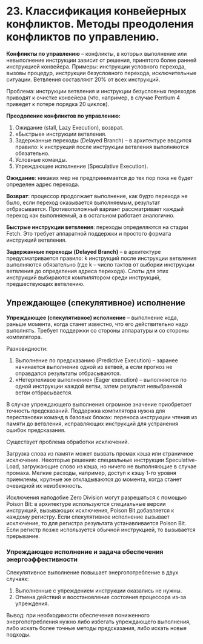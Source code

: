 # 23. Классификация конвейерных конфликтов. Методы преодоления конфликтов по управлению. 

**Конфликты по управлению** – конфликты, в которых выполнение или невыполнение инструкции зависит от решения, принятого более ранней инструкцией конвейера. Примеры: инструкции условного перехода, вызовы процедур, инструкции безусловного перехода, исключительные ситуации. Ветвления составляют 20% от всех инструкций.

Проблема: инструкции ветвления и инструкции безусловных переходов приводят к очистке конвейера (что, например, в случае Pentium 4 приведет к потере порядка 20 циклов).

**Преодоление конфликтов по управлению:**

1. Ожидание (stall, Lazy Execution), возврат.
2. «Быстрые» инструкции ветвления.
3. Задержанные переходы (Delayed Branch) – в архитектуре вводится правило: k инструкций после инструкции ветвления выполняются обязательно.
4. Условные команды.
5. Упреждающее исполнение (Speculative Execution).

**Ожидание**: никаких мер не предпринимается до тех пор пока не
будет определен адрес перехода.

**Возврат**: процессор продолжает выполнение, как будто перехода
не было, если переход оказывается выполняемым, результат
отбрасывается. Противоположный вариант рассматривает
каждый переход как выполняемый, а в остальном работает
аналогично.

**Быстрые инструкции ветвления**: переходы определяются на
стадии Fetch. Это требует аппаратной поддержки и простого
формата инструкций ветвления.

**Задержанные переходы (Delayed Branch)** – в архитектуре предусматривается правило: k инструкций после инструкции ветвления выполняются обязательно (где k – число тактов от выборки инструкции ветвления до определения адреса перехода). Слоты для этих инструкций выбираются компилятором среди инструкций, предшествующих ветвлению.

## Упреждающее (спекулятивное) исполнение

**Упреждающее (спекулятивное) исполнение**  – выполнение кода, раньше момента, когда станет известно, что его действительно надо выполнять. Требует поддержки со стороны аппаратуры и со стороны компилятора.

Разновидности:

1. Выполнение по предсказанию (Predictive Execution) – заранее начинается выполнение одной из ветвей, а если прогноз не оправдался результаты отбрасываются.
2. «Нетерпеливое выполнение» (Eager execution) – выполняются по одной инструкции каждой ветви, затем результат невыбранной ветви отбрасывается.

В случае упреждающего выполнения огромное значение приобретает точность предсказаний. Поддержка компилятора нужна для перестановки команд в базовых блоках: переноса инструкции чтения из памяти до ветвления, исправляющих инструкций для устранения ошибок предсказания.

Существует проблема обработки исключений.

Загрузка слова из памяти может вызвать промах кэша или страничное исключение. Некоторые решения: специальные инструкции Speculative-Load, загружающие слово из кэша, но ничего не выполняющие в случае промаха. Мелкие расходы, например, доступ к кэшу 1-го уровня приемлемы, крупные же откладываются до момента, когда станет очевидной их неизбежность.

Исключения наподобие Zero Division могут разрешаться с помощью Poison Bit: в архитектуре используются специальные версии инструкций, вызывающих исключения, Poison Bit добавляется к каждому регистру. Если спекулятивное исполнение вызывает исключение, то для регистра результата устанавливается Poison Bit. Если регистр позже используется обычной инструкцией, то вызывается прерывание.

### Упреждающее исполнение и задача обеспечения энергоэффективности

Спекулятивное выполнение повышает энергопотребление в двух случаях:

1. Выполненные с упреждением инструкции оказались не нужны.
2. Отмена действий и восстановление состояния процессора из-за упреждения.

Вывод: при необходимости обеспечения пониженного энергопотребления нужно либо избегать упреждающего выполнения, либо искать более точные методы предсказания, либо искать новые подходы.